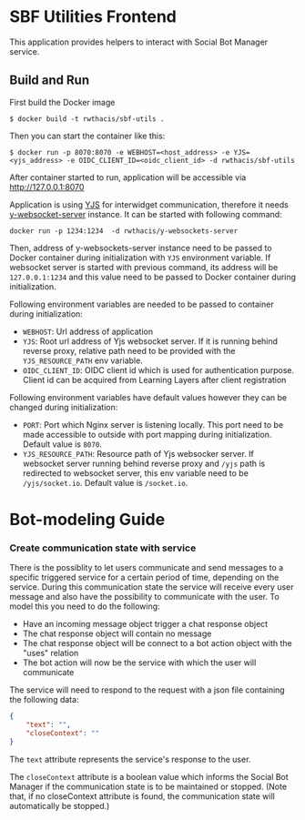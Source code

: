 # SBF Utilities Frontend

This application provides helpers to interact with Social Bot Manager service.

## Build and Run
First build the Docker image
```
$ docker build -t rwthacis/sbf-utils .
```

Then you can start the container like this:
```
$ docker run -p 8070:8070 -e WEBHOST=<host_address> -e YJS=<yjs_address> -e OIDC_CLIENT_ID=<oidc_client_id> -d rwthacis/sbf-utils
```
After container started to run, application will be accessible via http://127.0.0.1:8070

Application is using [YJS][yjs-github] for interwidget communication, therefore it needs [y-websocket-server][y-websocket-server] instance. 
It can be started with following command:
```
docker run -p 1234:1234  -d rwthacis/y-websockets-server
```
Then, address of y-websockets-server instance need to be passed to Docker container during initialization with `YJS` environment variable. If websocket server is started with previous command, its address will be `127.0.0.1:1234` and this value need to be passed to Docker container during initialization.


Following environment variables are needed to be passed to container during initialization:

* `WEBHOST`: Url address of application
* `YJS`: Root url address of Yjs websocket server. If it is running behind reverse proxy, relative path need to be provided with the `YJS_RESOURCE_PATH` env variable.
* `OIDC_CLIENT_ID`: OIDC client id which is used for authentication purpose. Client id can be acquired from Learning Layers after client registration

Following environment variables have default values however they can be changed during initialization:

* `PORT`: Port which Nginx server is listening locally. This port need to be made accessible to outside with port mapping during initialization. Default value is `8070`.
* `YJS_RESOURCE_PATH`: Resource path of Yjs websocker server. If websocket server running behind reverse proxy and `/yjs` path is redirected to websocket server, this env variable need to be `/yjs/socket.io`. Default value is `/socket.io`.

[yjs-github]: https://github.com/yjs/yjs
[y-websocket-server]: https://github.com/y-js/y-websockets-server


# Bot-modeling Guide

### Create communication state with service
There is the possiblity to let users communicate and send messages to a specific triggered service for a certain period of time, depending on the service.
During this communication state the service will receive every user message and also have the possibility to communicate with the user. 
To model this you need to do the following:
- Have an incoming message object trigger a chat response object
- The chat response object will contain no message 
- The chat response object will be connect to a bot action object with the "uses" relation
- The bot action will now be the service with which the user will communicate

The service will need to respond to the request with a json file containing the following data: 
```json
{
    "text": "",
    "closeContext": ""
}
```
The `text` attribute represents the service's response to the user.

The `closeContext` attribute is a boolean value which informs the Social Bot Manager if the communication state is to be maintained or stopped. (Note that, if no closeContext attribute is found, the communication state will automatically be stopped.)
